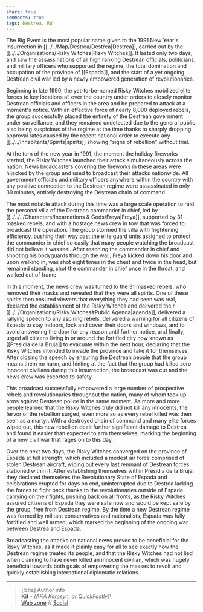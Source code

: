```yaml
---  
share: true  
comments: true  
tags: Destrea, RW  
---  
```

The Big Event is the most popular name given to the 1991 New Year's Insurrection in [[../../Map/Destrea/Destrea|Destrea]], carried out by the [[../../Organizations/Risky Witches|Risky Witches]]. It lasted only two days, and saw the assassinations of all high ranking Destrean officials, politicians, and military officers who supported the regime, the total domination and occupation of the province of [[Espada]], and the start of a yet ongoing Destrean civil war led by a newly empowered generation of revolutionaries.  
  
Beginning in late 1990, the yet-to-be-named Risky Witches mobilized elite forces to key locations all over the country under orders to closely monitor Destrean officials and officers in the area and be prepared to attack at a moment's notice. With an effective force of nearly 8,000 deployed rebels, the group successfully placed the entirety of the Destrean government under surveillance, and they remained undetected due to the general public also being suspicious of the regime at the time thanks to sharply dropping approval rates caused by the recent national order to execute any [[../../Inhabitants/Spirits|spirits]] showing "signs of rebellion" without trial.  
  
At the turn of the new year in 1991, the moment the holiday fireworks started, the Risky Witches launched their attack simultaneously across the nation. News broadcasters covering the fireworks in these areas were hijacked by the group and used to broadcast their attacks nationwide. All government officials and military officers anywhere within the country with any positive connection to the Destrean regime were assassinated in only 39 minutes, entirely destroying the Destrean chain of command.  
  
The most notable attack during this time was a large scale operation to raid the personal villa of the Destrean commander in chief, led by [[../../../Characters/Incarnations & Gods/Freya|Freya]], supported by 31 masked rebels, and with a hostage news crew in tow that was forced to broadcast the operation. The group stormed the villa with frightening efficiency, pushing their way past the elite guard units assigned to protect the commander in chief so easily that many people watching the broadcast did not believe it was real. After reaching the commander in chief and shooting his bodyguards through the wall, Freya kicked down his door and upon walking in, was shot eight times in the chest and twice in the head, but remained standing, shot the commander in chief once in the throat, and walked out of frame.  
  
In this moment, the news crew was turned to the 31 masked rebels, who removed their masks and revealed that they were all spirits. One of these spirits then ensured viewers that everything they had seen was real, declared the establishment of the Risky Witches and delivered their [[../../Organizations/Risky Witches#Public Agenda|agenda]], delivered a rallying speech to any aspiring rebels, delivered a warning for all citizens of Espada to stay indoors, lock and cover their doors and windows, and to avoid answering the door for any reason until further notice, and finally, urged all citizens living in or around the fortified city now known as [[Presidia de la Bruja]] to evacuate within the next hour, declaring that the Risky Witches intended to invade the province and take it for themselves. After closing the speech by ensuring the Destrean people that the group means them no harm, and hinting at the fact that the group had killed zero innocent civilians during this insurrection, the broadcast was cut and the news crew was escorted to safety.  
  
This broadcast successfully empowered a large number of prospective rebels and revolutionaries throughout the nation, many of whom took up arms against Destrean police in the same moment. As more and more people learned that the Risky Witches truly did not kill any innocents, the fervor of the rebellion surged, even more so as every rebel killed was then seen as a martyr. With a destroyed chain of command and many elite forces wiped out, this new rebellion dealt further significant damage to Destrea and found it easier than expected to arm themselves, marking the beginning of a new civil war that rages on to this day.  
  
Over the next two days, the Risky Witches converged on the province of Espada at full strength, which included a modest air force comprised of stolen Destrean aircraft, wiping out every last remnant of Destrean forces stationed within it. After establishing themselves within Presidia de la Bruja, they declared themselves the Revolutionary State of Espada and celebrations erupted for days on end, uninterrupted due to Destrea lacking the forces to fight back thanks to the revolutionaries outside of Espada carrying on their fights, pushing back on all fronts, as the Risky Witches assured citizens of Espada they were safe now and would be kept safe by the group, free from Destrean regime. By the time a new Destrean regime was formed by militant conservatives and nationalists, Espada was fully fortified and well armed, which marked the beginning of the ongoing war between Destrea and Espada.  
  
Broadcasting the attacks on national news proved to be beneficial for the Risky Witches, as it made it plainly easy for all to see exactly how the Destrean regime treated its people, and that the Risky Witches had not lied when claiming to have never killed an innocent civilian, which was hugely beneficial towards both goals of empowering the masses to revolt and quickly establishing international diplomatic relations.  
  
-----  
> [!cite] Author info  
> **Kit** - *(AKA Kerosyn, or QuickFastly)*\  
> [Web zone](https://kerosyn.link) // [Social](https://a.tripulse.link/@kit)